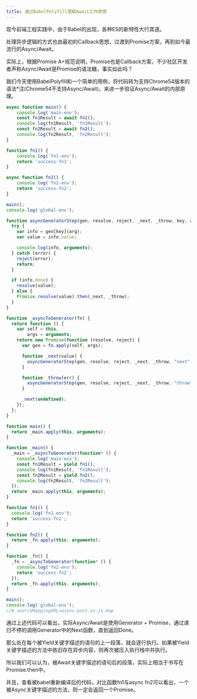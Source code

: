 ```yaml
---
title: 通过BabelPolyfill理解Await工作原理
---
```

 
现今前端工程实践中，由于Babel的出现，各种ES的新特性大行其道。

处理异步逻辑的方式也由最初的Callback思想，过渡到Promise方案，再到如今最流行的Async/Await。

实际上，根据Promise A+规范说明，Promise也是Callback方案，不少社区开发者声称Async/Await是Promise的语法糖，事实如此吗？

我们今天使用BabelPolyfill和一个简单的用例，将代码转为支持Chrome54版本的语法*注(Chrome54不支持Async/Await)，来进一步验证Async/Await的内部原理。

```javascript
async function main() {
    console.log('main-env');
    const fn1Result = await fn1();
    console.log(fn1Result, 'fn1Result');
    const fn2Result = await fn2();
    console.log(fn2Result, 'fn2Result');
}

function fn1() {
    console.log('fn1-env');
    return 'success-fn1';
}

async function fn2() {
    console.log('fn2-env');
    return 'success-fn2';
}

main();
console.log('global-env');

```

```javascript
function asyncGeneratorStep(gen, resolve, reject, _next, _throw, key, arg) {
  try {
    var info = gen[key](arg);
    var value = info.value;

    console.log(info, arguments);
  } catch (error) {
    reject(error);
    return;
  }

  if (info.done) {
    resolve(value);
  } else {
    Promise.resolve(value).then(_next, _throw);
  }
}

function _asyncToGenerator(fn) {
  return function () {
    var self = this,
        args = arguments;
    return new Promise(function (resolve, reject) {
      var gen = fn.apply(self, args);

      function _next(value) {
        asyncGeneratorStep(gen, resolve, reject, _next, _throw, "next", value);
      }

      function _throw(err) {
        asyncGeneratorStep(gen, resolve, reject, _next, _throw, "throw", err);
      }

      _next(undefined);
    });
  };
}

function main() {
  return _main.apply(this, arguments);
}

function _main() {
  _main = _asyncToGenerator(function* () {
    console.log('main-env');
    const fn1Result = yield fn1();
    console.log(fn1Result, 'fn1Result');
    const fn2Result = yield fn2();
    console.log(fn2Result, 'fn2Result');
  });
  return _main.apply(this, arguments);
}

function fn1() {
  console.log('fn1-env');
  return 'success-fn1';
}

function fn2() {
  return _fn.apply(this, arguments);
}

function _fn() {
  _fn = _asyncToGenerator(function* () {
    console.log('fn2-env');
    return 'success-fn2';
  });
  return _fn.apply(this, arguments);
}

main();
console.log('global-env');
//# sourceMappingURL=async-post.es.js.map

```

通过上述代码可以看出，实际Async/Await是使用Generator + Promise，通过递归不停的调用Generator中的Next函数，直到返回Done。

那么处在每个被Yield关键字描述的语句的上一段落，就会逐行执行。如果被Yield关键字描述的方法中依旧存在异步内容，则再次被压入执行栈中并执行。

所以我们可以认为，被Await关键字描述的语句后的段落，实际上相当于书写在Promise.then中。

并且，查看被babel重新编译后的代码，对比函数fn1与async fn2可以看出，一个被Async关键字描述的方法，则一定会返回一个Promise。
